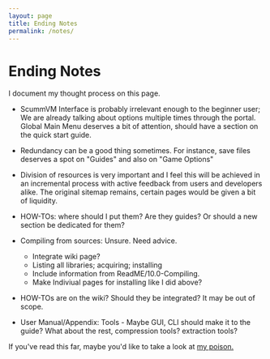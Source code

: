 ```yaml
---
layout: page
title: Ending Notes
permalink: /notes/
---
```


# Ending Notes

I document my thought process on this page. 

- ScummVM Interface is probably irrelevant enough to the beginner user; We are already talking about options multiple times through the portal. Global Main Menu deserves a bit of attention, should have a section on the quick start guide.

- Redundancy can be a good thing sometimes. For instance, save files deserves a spot on "Guides" and also on "Game Options"

- Division of resources is very important and I feel this will be achieved in an incremental process with active feedback from users and developers alike. The original sitemap remains, certain pages would be given a bit of liquidity.

- HOW-TOs: where should I put them? Are they guides? Or should a new section be dedicated for them?

- Compiling from sources: Unsure. Need advice.
	- Integrate wiki page?
	- Listing all libraries; acquiring; installing
	- Include information from ReadME/10.0-Compiling.
	- Make Indiviual pages for installing like I did above?

- HOW-TOs are on the wiki? Should they be integrated? It may be out of scope.

- User Manual/Appendix: Tools - Maybe GUI, CLI should make it to the guide? What about the rest, compression tools? extraction tools?

If you've read this far, maybe you'd like to take a look at [my poison.](https://steamcommunity.com/id/kakashi3011)